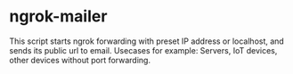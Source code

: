 # ngrok-mailer
This script starts ngrok forwarding with preset IP address or localhost, and sends its public url to email. Usecases for example: Servers, IoT devices, other devices without port forwarding.
